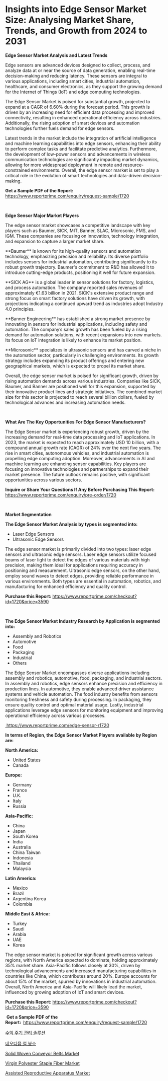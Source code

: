 <p><h1>Insights into Edge Sensor Market Size: Analysing Market Share, Trends, and Growth from 2024 to 2031</h1></p><p><strong>Edge Sensor Market Analysis and Latest Trends</strong></p>
<p><p>Edge sensors are advanced devices designed to collect, process, and analyze data at or near the source of data generation, enabling real-time decision-making and reducing latency. These sensors are integral to various applications, including smart cities, industrial automation, healthcare, and consumer electronics, as they support the growing demand for the Internet of Things (IoT) and edge computing technologies.</p><p>The Edge Sensor Market is poised for substantial growth, projected to expand at a CAGR of 6.60% during the forecast period. This growth is driven by an increasing need for efficient data processing and improved connectivity, resulting in enhanced operational efficiency across industries. Additionally, the rising adoption of smart devices and automation technologies further fuels demand for edge sensors.</p><p>Latest trends in the market include the integration of artificial intelligence and machine learning capabilities into edge sensors, enhancing their ability to perform complex tasks and facilitate predictive analytics. Furthermore, the development of low-power sensors and advancements in wireless communication technologies are significantly impacting market dynamics, allowing for more widespread deployment in remote and resource-constrained environments. Overall, the edge sensor market is set to play a critical role in the evolution of smart technologies and data-driven decision-making.</p></p>
<p><strong>Get a Sample PDF of the Report:&nbsp;</strong> <a href="https://www.reportprime.com/enquiry/request-sample/1720">https://www.reportprime.com/enquiry/request-sample/1720</a></p>
<p>&nbsp;</p>
<p><strong>Edge Sensor Major Market Players</strong></p>
<p><p>The edge sensor market showcases a competitive landscape with key players such as Baumer, SICK, MIT, Banner, SLAC, Microsonic, FMS, and IGM. These companies are focusing on innovation, technology integration, and expansion to capture a larger market share.</p><p>**Baumer** is known for its high-quality sensors and automation technology, emphasizing precision and reliability. Its diverse portfolio includes sensors for industrial automation, contributing significantly to its robust growth trajectory. Baumer's commitment to R&D has allowed it to introduce cutting-edge products, positioning it well for future expansion.</p><p>**SICK AG** is a global leader in sensor solutions for factory, logistics, and process automation. The company reported sales revenues of approximately €1.63 billion in 2021. SICK's extensive product range and strong focus on smart factory solutions have driven its growth, with projections indicating a continued upward trend as industries adopt Industry 4.0 principles.</p><p>**Banner Engineering** has established a strong market presence by innovating in sensors for industrial applications, including safety and automation. The company’s sales growth has been fueled by a rising demand for automation solutions, with recent expansions into new markets. Its focus on IoT integration is likely to enhance its market position.</p><p>**Microsonic** specializes in ultrasonic sensors and has carved a niche in the automation sector, particularly in challenging environments. Its growth strategy includes expanding its product offerings and entering new geographical markets, which is expected to propel its market share.</p><p>Overall, the edge sensor market is poised for significant growth, driven by rising automation demands across various industries. Companies like SICK, Baumer, and Banner are positioned well for this expansion, supported by their innovative product lines and strategic initiatives. The combined market size for this sector is projected to reach several billion dollars, fueled by technological advances and increasing automation needs.</p></p>
<p>&nbsp;</p>
<p><strong>What Are The Key Opportunities For Edge Sensor Manufacturers?</strong></p>
<p><p>The Edge Sensor market is experiencing robust growth, driven by the increasing demand for real-time data processing and IoT applications. In 2023, the market is expected to reach approximately USD 10 billion, with a compound annual growth rate (CAGR) of 24% over the next five years. The rise in smart cities, autonomous vehicles, and industrial automation is propelling edge computing adoption. Moreover, advancements in AI and machine learning are enhancing sensor capabilities. Key players are focusing on innovative technologies and partnerships to expand their market presence. The future outlook remains positive, with significant opportunities across various sectors.</p></p>
<p><strong>Inquire or Share Your Questions If Any Before Purchasing This Report:</strong> <a href="https://www.reportprime.com/enquiry/pre-order/1720">https://www.reportprime.com/enquiry/pre-order/1720</a></p>
<p>&nbsp;</p>
<p><strong>Market Segmentation</strong></p>
<p><strong>The Edge Sensor Market Analysis by types is segmented into:</strong></p>
<p><ul><li>Laser Edge Sensors</li><li>Ultrasonic Edge Sensors</li></ul></p>
<p><p>The edge sensor market is primarily divided into two types: laser edge sensors and ultrasonic edge sensors. Laser edge sensors utilize focused beams of laser light to detect the edges of various materials with high precision, making them ideal for applications requiring accuracy in positioning and measurement. Ultrasonic edge sensors, on the other hand, employ sound waves to detect edges, providing reliable performance in various environments. Both types are essential in automation, robotics, and manufacturing for enhanced efficiency and quality control.</p></p>
<p><strong>Purchase this Report:&nbsp;</strong><a href="https://www.reportprime.com/checkout?id=1720&price=3590">https://www.reportprime.com/checkout?id=1720&price=3590</a></p>
<p>&nbsp;</p>
<p><strong>The Edge Sensor Market Industry Research by Application is segmented into:</strong></p>
<p><ul><li>Assembly and Robotics</li><li>Automotive</li><li>Food</li><li>Packaging</li><li>Industrial</li><li>Others</li></ul></p>
<p><p>The Edge Sensor Market encompasses diverse applications including assembly and robotics, automotive, food, packaging, and industrial sectors. In assembly and robotics, edge sensors enhance precision and efficiency in production lines. In automotive, they enable advanced driver assistance systems and vehicle automation. The food industry benefits from sensors monitoring freshness and safety during processing. In packaging, they ensure quality control and optimal material usage. Lastly, industrial applications leverage edge sensors for monitoring equipment and improving operational efficiency across various processes.</p></p>
<p><a href="https://www.reportprime.com/edge-sensor-r1720">&nbsp;https://www.reportprime.com/edge-sensor-r1720</a></p>
<p><strong>In terms of Region, the Edge Sensor Market Players available by Region are:</strong></p>
<p>
    <p> <strong> North America: </strong>
        <ul>
            <li>United States</li>
            <li>Canada</li>
        </ul>
        </p> 
    <p> <strong> Europe: </strong>
        <ul>
            <li>Germany</li>
            <li>France</li>
            <li>U.K.</li>
            <li>Italy</li>
            <li>Russia</li>
        </ul>
        </p> 
    <p> <strong> Asia-Pacific: </strong>
        <ul>
            <li>China</li>
            <li>Japan</li>
            <li>South Korea</li>
            <li>India</li>
            <li>Australia</li>
            <li>China Taiwan</li>
            <li>Indonesia</li>
            <li>Thailand</li>
            <li>Malaysia</li>
        </ul>
        </p> 
    <p> <strong> Latin America: </strong>
        <ul>
            <li>Mexico</li>
            <li>Brazil</li>
            <li>Argentina Korea</li>
            <li>Colombia</li>
        </ul>
        </p> 
    <p> <strong> Middle East & Africa: </strong>
        <ul>
            <li>Turkey</li>
            <li>Saudi</li>
            <li>Arabia</li>
            <li>UAE</li>
            <li>Korea</li>
        </ul>
    </p>
    </p>
<p><p>The edge sensor market is poised for significant growth across various regions, with North America expected to dominate, holding approximately 35% market share. Asia-Pacific follows closely at 30%, driven by technological advancements and increased manufacturing capabilities in countries like China, which contributes around 20%. Europe accounts for about 15% of the market, spurred by innovations in industrial automation. Overall, North America and Asia-Pacific will likely lead the market, influenced by growing adoption of IoT and smart devices.</p></p>
<p><strong>Purchase this Report: </strong><a href="https://www.reportprime.com/checkout?id=1720&price=3590">https://www.reportprime.com/checkout?id=1720&price=3590</a></p>
<p>&nbsp;<strong>Get a Sample PDF of the Report:&nbsp;&nbsp;</strong><a href="https://www.reportprime.com/enquiry/request-sample/1720">https://www.reportprime.com/enquiry/request-sample/1720</a></p>
<p><strong></strong></p>
<p><p><a href="https://medium.com/@czbtzkwc9/%EC%88%98%EC%9D%B5-%EC%A3%BC%EA%B8%B0-%EA%B4%80%EB%A6%AC-%EC%86%94%EB%A3%A8%EC%85%98-%EC%8B%9C%EC%9E%A5-%EC%A0%84%EB%A7%9D-%EB%B0%8F-%EC%8B%9C%EC%9E%A5-%EC%A0%90%EC%9C%A0%EC%9C%A8-%EB%B6%84%EC%84%9D-%EC%84%B1%EC%9E%A5-%EC%B6%94%EC%84%B8-%EB%B0%8F-%EC%8B%9C%EC%9E%A5-%EC%98%88%EC%B8%A1-2024-2031-d3072e4a51c6">수익 주기 관리 솔루션</a></p><p><a href="https://medium.com/@czbtzkwc9/%EB%84%A4%EC%98%A4%EB%94%94%EB%AE%B4-%EC%B2%A0-%EB%B6%95%EC%86%8C-%EC%8B%9C%EC%9E%A5-%ED%98%81%EB%AA%85-2024-2031-%EB%8B%A4%EC%9D%8C-10%EB%85%84%EC%9D%84-%ED%98%95%EC%84%B1%ED%95%98%EB%8A%94-%EC%8B%9C%EC%9E%A5-%EB%8F%99%ED%96%A5-539960632a0d">네오디뮴 철 붕소</a></p><p><a href="https://www.linkedin.com/pulse/solid-woven-conveyor-belts-market-size-share-analysis-growth-cwpsc?trackingId=xhC7wImFQvidPIsE7p9JMg%3D%3D">Solid Woven Conveyor Belts Market</a></p><p><a href="https://www.linkedin.com/pulse/virgin-polyester-staple-fiber-market-trends-growth-outlook-pzopc?trackingId=Udz6vrKcSG%2BpMPMazvTLvw%3D%3D">Virgin Polyester Staple Fiber Market</a></p><p><a href="https://medium.com/@joanstweart75/assisted-reproductive-apparatus-market-trends-and-market-growth-outlook-2024-2031-dc5c8cb2f068">Assisted Reproductive Apparatus Market</a></p></p>